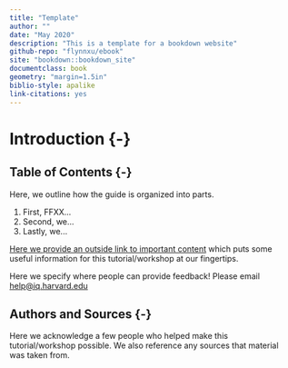 ```yaml
---
title: "Template"
author: ""
date: "May 2020"
description: "This is a template for a bookdown website"
github-repo: "flynnxu/ebook"
site: "bookdown::bookdown_site"
documentclass: book
geometry: "margin=1.5in"
biblio-style: apalike
link-citations: yes
---
```


# Introduction {-}

## Table of Contents {-}

Here, we outline how the guide is organized into parts.

1. First, FFXX...
2. Second, we...
3. Lastly, we...

[Here we provide an outside link to important content](https://www.rstudio.com/wp-content/uploads/2015/03/devtools-cheatsheet.pdf) which puts some useful information for this tutorial/workshop at our fingertips.

Here we specify where people can provide feedback! Please email help@iq.harvard.edu

## Authors and Sources {-}

Here we acknowledge a few people who helped make this tutorial/workshop possible. We also reference any sources that material was taken from.
